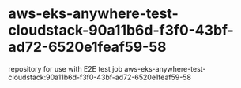 # aws-eks-anywhere-test-cloudstack-90a11b6d-f3f0-43bf-ad72-6520e1feaf59-58
repository for use with E2E test job aws-eks-anywhere-test-cloudstack:90a11b6d-f3f0-43bf-ad72-6520e1feaf59-58
